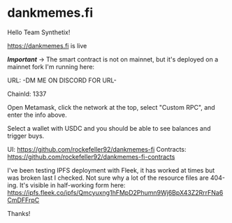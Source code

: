 # dankmemes.fi

Hello Team Synthetix!

https://dankmemes.fi is live


***Important*** -> The smart contract is not on mainnet, but it's deployed on a mainnet fork I'm running here:

URL: -DM ME ON DISCORD FOR URL-

ChainId: 1337

Open Metamask, click the network at the top, select "Custom RPC", and enter the info above.

Select a wallet with USDC and you should be able to see balances and trigger buys.

UI: https://github.com/rockefeller92/dankmemes-fi
Contracts: https://github.com/rockefeller92/dankmemes-fi-contracts

I've been testing IPFS deployment with Fleek, it has worked at times but was
broken last I checked. Not sure why a lot of the resource files are 404-ing.
It's visible in half-working form here:
    https://ipfs.fleek.co/ipfs/Qmcyuxng1hFMpD2Phumn9Wj6BpX43Z2RrrFNa6CmDFFrpC

Thanks!
